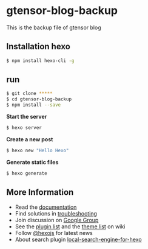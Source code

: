 # gtensor-blog-backup
This is the backup file of gtensor blog

## Installation hexo

``` bash
$ npm install hexo-cli -g
```

## run

``` bash
$ git clone *****
$ cd gtensor-blog-backup
$ npm install --save

```

**Start the server**

``` bash
$ hexo server
```

**Create a new post**

``` bash
$ hexo new "Hello Hexo"
```

**Generate static files**

``` bash
$ hexo generate
```

## More Information

- Read the [documentation](https://hexo.io/)
- Find solutions in [troubleshooting](https://hexo.io/docs/troubleshooting.html)
- Join discussion on [Google Group](https://groups.google.com/group/hexo)
- See the [plugin list](https://hexo.io/plugins/) and the [theme list](https://hexo.io/themes/) on wiki
- Follow [@hexojs](https://twitter.com/hexojs) for latest news
- About search plugin [local-search-engine-for-hexo](http://hahack.com/codes/local-search-engine-for-hexo/)
